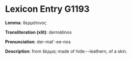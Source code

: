 # Lexicon Entry G1193

**Lemma**: δερμάτινος

**Transliteration (xlit)**: dermátinos

**Pronunciation**: der-mat'-ee-nos

**Description**:
from δέρμα; made of hide:--leathern, of a skin.
